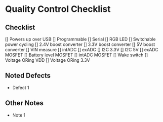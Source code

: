 # Quality Control Checklist

## Checklist
[] Powers up over USB
[] Programmable
[] Serial
[] RGB LED
[] Switchable power cycling
[] 2.4V boost converter
[] 3.3V boost converter
[] 5V boost converter
[] VIN measure
[] intADC
[] exADC
[] I2C 3.3V
[] I2C 5V
[] exADC MOSFET
[] Battery level MOSFET 
[] intADC MOSFET
[] Wake switch
[] Voltage ORing VDD
[] Voltage ORing 3.3V

## Noted Defects
* Defect 1

## Other Notes
* Note 1
